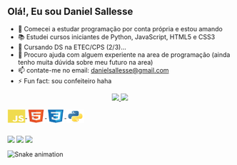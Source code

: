 ## Olá!, Eu sou Daniel Sallesse

- 🔭 Comecei a estudar programação por conta própria e estou amando
- 📚 Estudei cursos iniciantes de Python, JavaScript, HTML5 e CSS3
- 🌱 Cursando DS na ETEC/CPS (2/3)...
- 🤔 Procuro ajuda com alguem experiente na area de programação (ainda tenho muita dúvida sobre meu futuro na area)
- 📫 contate-me no email: danielsallesse@gmail.com
- ⚡ Fun fact: sou confeiteiro haha

<div align="center">
  <a href="https://github.com/bmaizena">
  <img height="180em" src="https://github-readme-stats.vercel.app/api?username=bmaizena&show_icons=true&theme=dracula&include_all_commits=true&count_private=true"/>
  <img height="180em" src="https://github-readme-stats.vercel.app/api/top-langs/?username=bmaizena&layout=compact&langs_count=7&theme=dracula"/>
</div>

<div style="display: inline_block"><br>
  <img align="center" alt="Rafa-Js" height="30" width="40" src="https://raw.githubusercontent.com/devicons/devicon/master/icons/javascript/javascript-plain.svg">
  <img align="center" alt="Rafa-HTML" height="30" width="40" src="https://raw.githubusercontent.com/devicons/devicon/master/icons/html5/html5-original.svg">
  <img align="center" alt="Rafa-CSS" height="30" width="40" src="https://raw.githubusercontent.com/devicons/devicon/master/icons/css3/css3-original.svg">
  <img align="center" alt="Rafa-Python" height="30" width="40" src="https://raw.githubusercontent.com/devicons/devicon/master/icons/python/python-original.svg">
</div>

##

<div> 
  <a href="https://www.instagram.com/b_maizena/" target="_blank"><img src="https://img.shields.io/badge/-Instagram-%23E4405F?style=for-the-badge&logo=instagram&logoColor=white" target="_blank"></a>
  <a href = "mailto:danielsallesse@gmail.com"><img src="https://img.shields.io/badge/-Gmail-%23333?style=for-the-badge&logo=gmail&logoColor=white" target="_blank"></a>
  <a href="https://www.linkedin.com/in/daniel-sallesse-730465254/" target="_blank"><img src="https://img.shields.io/badge/-LinkedIn-%230077B5?style=for-the-badge&logo=linkedin&logoColor=white" target="_blank"></a> 
  
  ![Snake animation](https://github.com/bmaizena/bmaizena/blob/output/github-contribution-grid-snake.svg)
  
</div>
